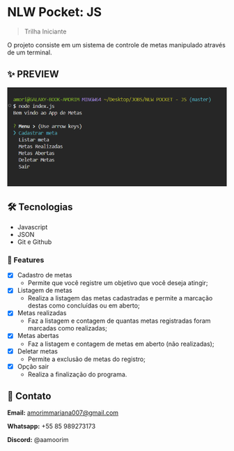 # NLW Pocket: JS

> Trilha Iniciante

O projeto consiste em um sistema de controle de metas manipulado através de um terminal.

## ✨ PREVIEW
![preview](./github/preview.png)

## 🛠️ Tecnologias

- Javascript
- JSON
- Git e Github


### 🧸 Features

- [x] Cadastro de metas
    - Permite que você registre um objetivo que você deseja atingir;
- [x] Listagem de metas
    - Realiza a listagem das metas cadastradas e permite a marcação destas como concluídas ou em aberto;
- [x] Metas realizadas
    - Faz a listagem e contagem de quantas metas registradas foram marcadas como realizadas;
- [x] Metas abertas
    - Faz a listagem e contagem de metas em aberto (não realizadas);
- [x] Deletar metas
    - Permite a exclusão de metas do registro;
- [x] Opção sair
    - Realiza a finalização do programa.

## 🌸 Contato
**Email:** amorimmariana007@gmail.com 

**Whatsapp:** +55 85 989273173

**Discord:**  @aamoorim
